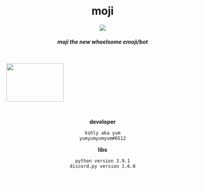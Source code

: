 <!--[![Anurag's github stats](https://github-readme-stats.vercel.app/api?username=yumm-b612&theme=onedark&show_icons=true)](https://github.com/anuraghazra/github-readme-stats) [![Top Langs](https://github-readme-stats.vercel.app/api/top-langs/?username=yumm-b612&layout=compact&theme=onedark)](https://github.com/anuraghazra/github-readme-stats)-->

<div style="padding: 25px 50px;", align="center">
<h1>moji</h1>
<img src="https://user-images.githubusercontent.com/75433579/110415389-c5942180-805f-11eb-8488-5aa3eaa5761c.png"/>
<h5>moji the new whoelsome emoji/bot</h5>
 </div>
 
 <div align="left">
<a href="https://discord.gg/Qd654mTkeK"><img width="150" height="100" src="https://discord.com/assets/e4923594e694a21542a489471ecffa50.svg"/></a>
</div>

<div style="padding: 25px 50px; border-style: solid; border-width: 5px; border-color: white;", align="center">
 
**developer** 
```text
kshly aka yum
yumyumyumyum#6512
```
**libs**
```text
python version 3.9.1
discord.py version 1.6.0
```
</div>

 

